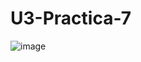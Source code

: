 # U3-Practica-7

![image](https://github.com/AngelDavidFloresQuintanilla/U3-Practica-7/assets/148559104/01168b98-5bf3-4303-84af-9ad8f7a9a892)
